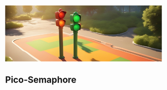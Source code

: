 ![schema](https://github.com/Vitaris/Pico-Semaphore/blob/main/pics/playground_wide.jpeg)
# Pico-Semaphore
